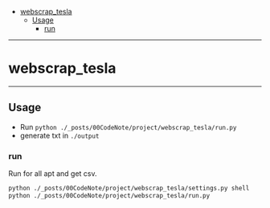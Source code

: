 
- [webscrap\_tesla](#webscrap_tesla)
  - [Usage](#usage)
    - [run](#run)

---

# webscrap_tesla
 
---

## Usage
- Run `python ./_posts/00CodeNote/project/webscrap_tesla/run.py`
- generate txt in `./output` 

### run

Run for all apt and get csv.

```bash
python ./_posts/00CodeNote/project/webscrap_tesla/settings.py shell 
python ./_posts/00CodeNote/project/webscrap_tesla/run.py 
```
